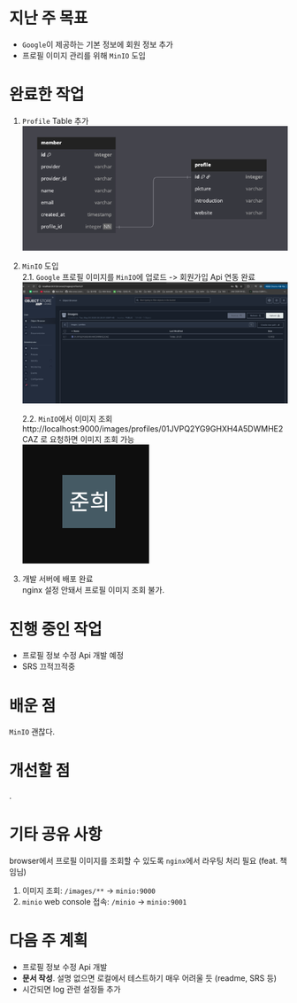 # 지난 주 목표

- `Google`이 제공하는 기본 정보에 회원 정보 추가
- 프로필 이미지 관리를 위해 `MinIO` 도입

# 완료한 작업

1. `Profile` Table 추가
   ![member_erd.png](../../9_images/member_erd.png)

2. `MinIO` 도입  
   2.1. `Google` 프로필 이미지를 `MinIO`에 업로드 -> 회원가입 Api 연동 완료
   ![minio_browser.png](../../9_images/minio_browser.png)

   2.2. `MinIO`에서 이미지 조회
   http://localhost:9000/images/profiles/01JVPQ2YG9GHXH4A5DWMHE2CAZ 로 요청하면 이미지 조회 가능  
   ![profile_sample.png](../../9_images/profile_sample.png)

3. 개발 서버에 배포 완료  
   nginx 설정 안돼서 프로필 이미지 조회 불가.

# 진행 중인 작업

- 프로필 정보 수정 Api 개발 예정
- SRS 끄적끄적중

# 배운 점

`MinIO` 괜찮다.

# 개선할 점

.

# 기타 공유 사항

browser에서 프로필 이미지를 조회할 수 있도록 `nginx`에서 라우팅 처리 필요 (feat. 책임님)

1. 이미지 조회: `/images/**` -> `minio:9000`
2. `minio` web console 접속: `/minio` -> `minio:9001`

# 다음 주 계획

- 프로필 정보 수정 Api 개발
- **문서 작성**. 설명 없으면 로컬에서 테스트하기 매우 어려울 듯 (readme, SRS 등)
- 시간되면 log 관련 설정들 추가
